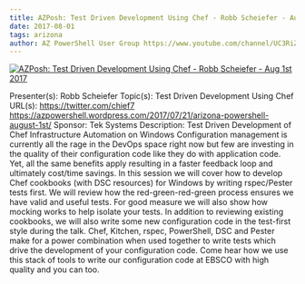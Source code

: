 ```yaml
---
title: AZPosh: Test Driven Development Using Chef - Robb Scheiefer - Aug 1st 2017
date: 2017-08-01
tags: arizona
author: AZ PowerShell User Group https://www.youtube.com/channel/UC3RiZUhPQH9cANYnECWrbFA
---
```


[![AZPosh: Test Driven Development Using Chef - Robb Scheiefer - Aug 1st 2017](https://i3.ytimg.com/vi/2j3vHLDdWRc/hqdefault.jpg "AZPosh: Test Driven Development Using Chef - Robb Scheiefer - Aug 1st 2017")](https://www.youtube.com/watch?v=2j3vHLDdWRc)

Presenter(s): Robb Scheiefer
Topic(s): Test Driven Development Using Chef
URL(s): 
https://twitter.com/chief7
https://azpowershell.wordpress.com/2017/07/21/arizona-powershell-august-1st/
Sponsor: Tek Systems 
Description:
Test Driven Development of Chef Infrastructure Automation on Windows Configuration management is currently all the rage in the DevOps space right now but few are investing in the quality of their configuration code like they do with application code. Yet, all the same benefits apply resulting in a faster feedback loop and ultimately cost/time savings. In this session we will cover how to develop Chef cookbooks (with DSC resources) for Windows by writing rspec/Pester tests first. We will review how the red-green-red-green process ensures we have valid and useful tests. For good measure we will also show how mocking works to help isolate your tests. In addition to reviewing existing cookbooks, we will also write some new configuration code in the test-first style during the talk.  Chef, Kitchen, rspec, PowerShell, DSC and Pester make for a power combination when used together to write tests which drive the development of your configuration code. Come hear how we use this stack of tools to write our configuration code at EBSCO with high quality and you can too.
